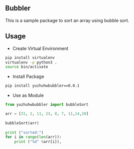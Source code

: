 ## Bubbler
This is a sample package to sort an array using bubble sort. 

## Usage
- Create Virtual Environment
```sh
pip install virtualenv
virtualenv -p python3 .
source bin/activate
```
- Install Package
```sh
pip install yuzhuhwbubbler==0.0.1
```
- Use as Module
```py
from yuzhuhwbubbler import bubbleSort

arr = [31, 2, 11, 23, 8, 7, 11,14,20]
 
bubbleSort(arr)
 
print ("sorted:")
for i in range(len(arr)):
    print ("%d" %arr[i]),
```